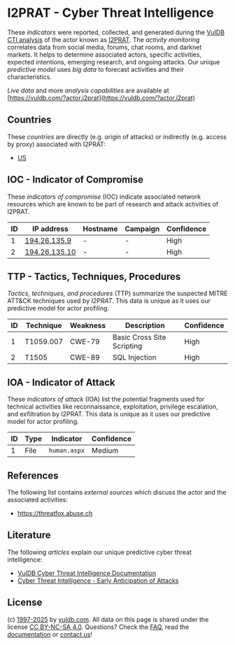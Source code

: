 # I2PRAT - Cyber Threat Intelligence

These _indicators_ were reported, collected, and generated during the [VulDB CTI analysis](https://vuldb.com/?kb.cti) of the actor known as [I2PRAT](https://vuldb.com/?actor.i2prat). The _activity monitoring_ correlates data from social media, forums, chat rooms, and darknet markets. It helps to determine associated actors, specific activities, expected intentions, emerging research, and ongoing attacks. Our unique _predictive model_ uses _big data_ to forecast activities and their characteristics.

_Live data_ and more _analysis capabilities_ are available at [https://vuldb.com/?actor.i2prat](https://vuldb.com/?actor.i2prat)

## Countries

These _countries_ are directly (e.g. origin of attacks) or indirectly (e.g. access by proxy) associated with I2PRAT:

* [US](https://vuldb.com/?country.us)

## IOC - Indicator of Compromise

These _indicators of compromise_ (IOC) indicate associated network resources which are known to be part of research and attack activities of I2PRAT.

ID | IP address | Hostname | Campaign | Confidence
-- | ---------- | -------- | -------- | ----------
1 | [194.26.135.9](https://vuldb.com/?ip.194.26.135.9) | - | - | High
2 | [194.26.135.10](https://vuldb.com/?ip.194.26.135.10) | - | - | High

## TTP - Tactics, Techniques, Procedures

_Tactics, techniques, and procedures_ (TTP) summarize the suspected MITRE ATT&CK techniques used by _I2PRAT_. This data is unique as it uses our predictive model for actor profiling.

ID | Technique | Weakness | Description | Confidence
-- | --------- | -------- | ----------- | ----------
1 | T1059.007 | CWE-79 | Basic Cross Site Scripting | High
2 | T1505 | CWE-89 | SQL Injection | High

## IOA - Indicator of Attack

These _indicators of attack_ (IOA) list the potential fragments used for technical activities like reconnaissance, exploitation, privilege escalation, and exfiltration by I2PRAT. This data is unique as it uses our predictive model for actor profiling.

ID | Type | Indicator | Confidence
-- | ---- | --------- | ----------
1 | File | `human.aspx` | Medium

## References

The following list contains _external sources_ which discuss the actor and the associated activities:

* https://threatfox.abuse.ch

## Literature

The following _articles_ explain our unique predictive cyber threat intelligence:

* [VulDB Cyber Threat Intelligence Documentation](https://vuldb.com/?kb.cti)
* [Cyber Threat Intelligence - Early Anticipation of Attacks](https://www.scip.ch/en/?labs.20201022)

## License

(c) [1997-2025](https://vuldb.com/?kb.changelog) by [vuldb.com](https://vuldb.com/?kb.about). All data on this page is shared under the license [CC BY-NC-SA 4.0](https://creativecommons.org/licenses/by-nc-sa/4.0/). Questions? Check the [FAQ](https://vuldb.com/?kb.faq), read the [documentation](https://vuldb.com/?kb) or [contact us](https://vuldb.com/?contact)!
